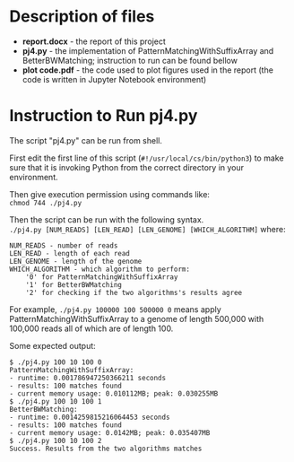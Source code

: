 # Description of files
- **report.docx** - the report of this project
- **pj4.py** - the implementation of PatternMatchingWithSuffixArray and BetterBWMatching; instruction to run can be found bellow
- **plot code.pdf** - the code used to plot figures used in the report (the code is written in Jupyter Notebook environment)

# Instruction to Run pj4.py

The script "pj4.py" can be run from shell.  

First edit the first line of this script (`#!/usr/local/cs/bin/python3`) to make sure that it is invoking Python from the correct directory in your environment. 

Then give execution permission using commands like:  
`chmod 744 ./pj4.py`

Then the script can be run with the following syntax.  
`./pj4.py [NUM_READS] [LEN_READ] [LEN_GENOME] [WHICH_ALGORITHM]`
where:
```
NUM_READS - number of reads
LEN_READ - length of each read
LEN_GENOME - length of the genome
WHICH_ALGORITHM - which algorithm to perform:
	'0' for PatternMatchingWithSuffixArray
	'1' for BetterBWMatching
	'2' for checking if the two algorithms's results agree
```
For example, `./pj4.py 100000 100 500000 0` means apply PatternMatchingWithSuffixArray to a genome of length 500,000 with 100,000 reads all of which are of length 100.

Some expected output:  
```
$ ./pj4.py 100 10 100 0
PatternMatchingWithSuffixArray:
- runtime: 0.001786947250366211 seconds
- results: 100 matches found
- current memory usage: 0.010112MB; peak: 0.030255MB
$ ./pj4.py 100 10 100 1
BetterBWMatching:
- runtime: 0.0014259815216064453 seconds
- results: 100 matches found
- current memory usage: 0.0142MB; peak: 0.035407MB
$ ./pj4.py 100 10 100 2
Success. Results from the two algorithms matches
```

